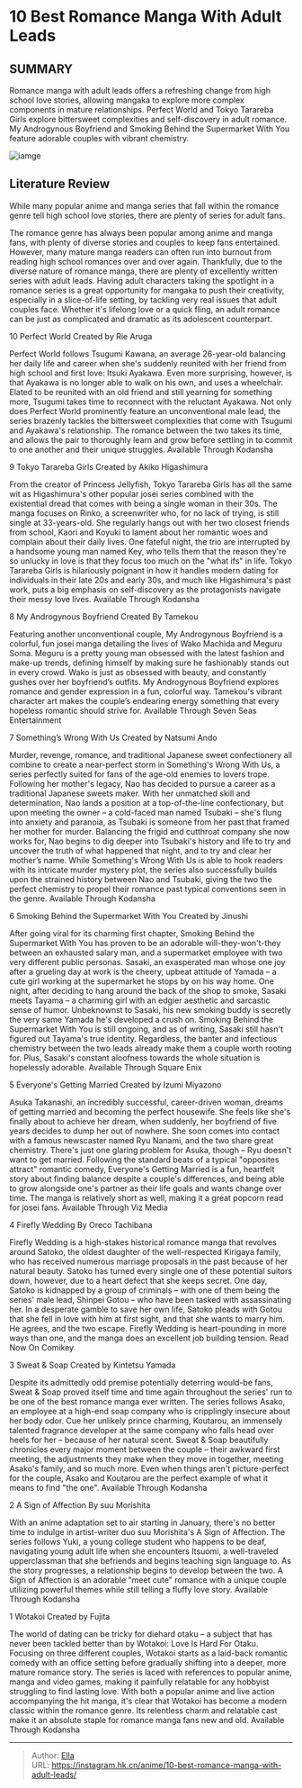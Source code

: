 # 10 Best Romance Manga With Adult Leads


## SUMMARY 


 Romance manga with adult leads offers a refreshing change from high school love stories, allowing mangaka to explore more complex components in mature relationships. 
Perfect World
 and 
Tokyo Tarareba Girls
 explore bittersweet complexities and self-discovery in adult romance. 
My Androgynous Boyfriend
 and
 Smoking Behind the Supermarket With You
 feature adorable couples with vibrant chemistry. 

![iamge](https://static1.srcdn.com/wordpress/wp-content/uploads/2023/12/untitled-design-1-8.jpg)

## Literature Review

While many popular anime and manga series that fall within the romance genre tell high school love stories, there are plenty of series for adult fans.




The romance genre has always been popular among anime and manga fans, with plenty of diverse stories and couples to keep fans entertained. However, many mature manga readers can often run into burnout from reading high school romances over and over again. Thankfully, due to the diverse nature of romance manga, there are plenty of excellently written series with adult leads.
Having adult characters taking the spotlight in a romance series is a great opportunity for mangaka to push their creativity, especially in a slice-of-life setting, by tackling very real issues that adult couples face. Whether it&#39;s lifelong love or a quick fling, an adult romance can be just as complicated and dramatic as its adolescent counterpart.









 








 10  Perfect World 
Created by Rie Aruga
        

Perfect World follows Tsugumi Kawana, an average 26-year-old balancing her daily life and career when she&#39;s suddenly reunited with her friend from high school and first love: Itsuki Ayakawa. Even more surprising, however, is that Ayakawa is no longer able to walk on his own, and uses a wheelchair. Elated to be reunited with an old friend and still yearning for something more, Tsugumi takes time to reconnect with the reluctant Ayakawa.
Not only does Perfect World prominently feature an unconventional male lead, the series brazenly tackles the bittersweet complexities that come with Tsugumi and Ayakawa&#39;s relationship. The romance between the two takes its time, and allows the pair to thoroughly learn and grow before settling in to commit to one another and their unique struggles.
Available Through Kodansha





 9  Tokyo Tarareba Girls 
Created by Akiko Higashimura
        

From the creator of Princess Jellyfish, Tokyo Tarareba Girls has all the same wit as Higashimura&#39;s other popular josei series combined with the existential dread that comes with being a single woman in their 30s. The manga focuses on Rinko, a screenwriter who, for no lack of trying, is still single at 33-years-old. She regularly hangs out with her two closest friends from school, Kaori and Koyuki to lament about her romantic woes and complain about their daily lives.
One fateful night, the trio are interrupted by a handsome young man named Key, who tells them that the reason they&#39;re so unlucky in love is that they focus too much on the &#34;what ifs&#34; in life. Tokyo Tarareba Girls is hilariously poignant in how it handles modern dating for individuals in their late 20s and early 30s, and much like Higashimura&#39;s past work, puts a big emphasis on self-discovery as the protagonists navigate their messy love lives.
Available Through Kodansha





 8  My Androgynous Boyfriend 
Created By Tamekou
        

Featuring another unconventional couple, My Androgynous Boyfriend is a colorful, fun josei manga detailing the lives of Wako Machida and Meguru Soma. Meguru is a pretty young man obsessed with the latest fashion and make-up trends, defining himself by making sure he fashionably stands out in every crowd. Wako is just as obsessed with beauty, and constantly gushes over her boyfriend’s outfits. My Androgynous Boyfriend explores romance and gender expression in a fun, colorful way. Tamekou&#39;s vibrant character art makes the couple’s endearing energy something that every hopeless romantic should strive for.
Available Through Seven Seas Entertainment





 7  Something’s Wrong With Us 
Created by Natsumi Ando


 







Murder, revenge, romance, and traditional Japanese sweet confectionery all combine to create a near-perfect storm in Something&#39;s Wrong With Us, a series perfectly suited for fans of the age-old enemies to lovers trope. Following her mother&#39;s legacy, Nao has decided to pursue a career as a traditional Japanese sweets maker. With her unmatched skill and determination, Nao lands a position at a top-of-the-line confectionary, but upon meeting the owner – a cold-faced man named Tsubaki – she&#39;s flung into anxiety and paranoia, as Tsubaki is someone from her past that framed her mother for murder.
Balancing the frigid and cutthroat company she now works for, Nao begins to dig deeper into Tsubaki&#39;s history and life to try and uncover the truth of what happened that night, and to try and clear her mother’s name. While Something&#39;s Wrong With Us is able to hook readers with its intricate murder mystery plot, the series also successfully builds upon the strained history between Nao and Tsubaki, giving the two the perfect chemistry to propel their romance past typical conventions seen in the genre.
Available Through Kodansha





 6  Smoking Behind the Supermarket With You 
Created by Jinushi
        

After going viral for its charming first chapter, Smoking Behind the Supermarket With You has proven to be an adorable will-they-won&#39;t-they between an exhausted salary man, and a supermarket employee with two very different public personas. Sasaki, an exasperated man whose one joy after a grueling day at work is the cheery, upbeat attitude of Yamada – a cute girl working at the supermarket he stops by on his way home. One night, after deciding to hang around the back of the shop to smoke, Sasaki meets Tayama – a charming girl with an edgier aesthetic and sarcastic sense of humor. Unbeknownst to Sasaki, his new smoking buddy is secretly the very same Yamada he&#39;s developed a crush on.
Smoking Behind the Supermarket With You is still ongoing, and as of writing, Sasaki still hasn&#39;t figured out Tayama&#39;s true identity. Regardless, the banter and infectious chemistry between the two leads already make them a couple worth rooting for. Plus, Sasaki&#39;s constant aloofness towards the whole situation is hopelessly adorable.
Available Through Square Enix





 5  Everyone&#39;s Getting Married 
Created by Izumi Miyazono
        

Asuka Takanashi, an incredibly successful, career-driven woman, dreams of getting married and becoming the perfect housewife. She feels like she&#39;s finally about to achieve her dream, when suddenly, her boyfriend of five years decides to dump her out of nowhere. She soon comes into contact with a famous newscaster named Ryu Nanami, and the two share great chemistry. There&#39;s just one glaring problem for Asuka, though – Ryu doesn&#39;t want to get married.
Following the standard beats of a typical &#34;opposites attract&#34; romantic comedy, Everyone&#39;s Getting Married is a fun, heartfelt story about finding balance despite a couple&#39;s differences, and being able to grow alongside one&#39;s partner as their life goals and wants change over time. The manga is relatively short as well, making it a great popcorn read for josei fans.
Available Through Viz Media





 4  Firefly Wedding 
By Oreco Tachibana
        

Firefly Wedding is a high-stakes historical romance manga that revolves around Satoko, the oldest daughter of the well-respected Kirigaya family, who has received numerous marriage proposals in the past because of her natural beauty. Satoko has turned every single one of these potential suitors down, however, due to a heart defect that she keeps secret. One day, Satoko is kidnapped by a group of criminals – with one of them being the series&#39; male lead, Shinpei Gotou – who have been tasked with assassinating her.
In a desperate gamble to save her own life, Satoko pleads with Gotou that she fell in love with him at first sight, and that she wants to marry him. He agrees, and the two escape. Firefly Wedding is heart-pounding in more ways than one, and the manga does an excellent job building tension.
Read Now On Comikey





 3  Sweat &amp; Soap 
Created by Kintetsu Yamada
        

Despite its admittedly odd premise potentially deterring would-be fans, Sweat &amp; Soap proved itself time and time again throughout the series&#39; run to be one of the best romance manga ever written. The series follows Asako, an employee at a high-end soap company who is cripplingly insecure about her body odor. Cue her unlikely prince charming, Koutarou, an immensely talented fragrance developer at the same company who falls head over heels for her – because of her natural scent.
Sweat &amp; Soap beautifully chronicles every major moment between the couple – their awkward first meeting, the adjustments they make when they move in together, meeting Asako&#39;s family, and so much more. Even when things aren&#39;t picture-perfect for the couple, Asako and Koutarou are the perfect example of what it means to find &#34;the one&#34;.
Available Through Kodansha





 2  A Sign of Affection 
By suu Morishita
        

With an anime adaptation set to air starting in January, there&#39;s no better time to indulge in artist-writer duo suu Morishita&#39;s A Sign of Affection. The series follows Yuki, a young college student who happens to be deaf, navigating young adult life when she encounters Itsuomi, a well-traveled upperclassman that she befriends and begins teaching sign language to.
As the story progresses, a relationship begins to develop between the two. A Sign of Affection is an adorable &#34;meet cute&#34; romance with a unique couple utilizing powerful themes while still telling a fluffy love story.
Available Through Kodansha





 1  Wotakoi 
Created by Fujita


 







The world of dating can be tricky for diehard otaku – a subject that has never been tackled better than by Wotakoi: Love Is Hard For Otaku. Focusing on three different couples, Wotakoi starts as a laid-back romantic comedy with an office setting before gradually shifting into a deeper, more mature romance story. The series is laced with references to popular anime, manga and video games, making it painfully relatable for any hobbyist struggling to find lasting love.
With both a popular anime and live action accompanying the hit manga, it&#39;s clear that Wotakoi has become a modern classic within the romance genre. Its relentless charm and relatable cast make it an absolute staple for romance manga fans new and old.
Available Through Kodansha

---

> Author: [Ella](https://instagram.hk.cn/)  
> URL: https://instagram.hk.cn/anime/10-best-romance-manga-with-adult-leads/  


